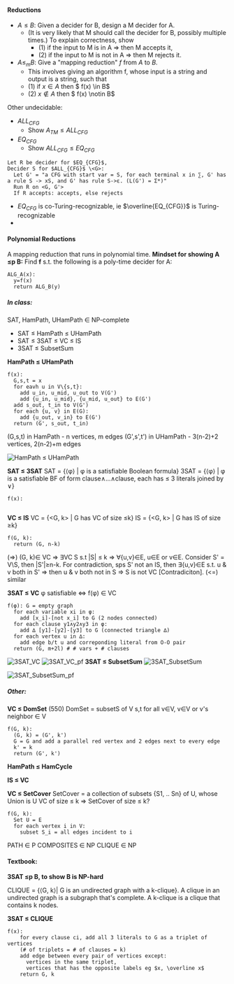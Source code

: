 
#### Reductions
- $A≤B$: Given a decider for B, design a M decider for A. 
  - (It is very likely that M should call the decider for B, possibly multiple times.) 
To explain correctness, show 
    - (1) if the input to M is in A => then M accepts it, 
    - (2) if the input to M is not in A => then M rejects it.
- $A≤_mB$: Give a "mapping reduction" $f$ from $A$ to $B$. 
  - This involves giving an algorithm f, whose input is a string and output is a string, such that 
  - (1) if $x \in A$ then $ f(x) \in B$
  - (2) $x \notin A$ then $ f(x) \notin B$

Other undecidable:
- $ALL_{CFG}$
  - Show $A_{TM}≤ALL_{CFG}$
- $EQ_{CFG}$
  - Show $ALL_{CFG} ≤ EQ_{CFG}$

```
Let R be decider for $EQ_{CFG}$, 
Decider S for $ALL_{CFG}$ \<G>:
  Let G' = "a CFG with start var = S, for each terminal x in ∑, G' has a rule S -> xS, and G' has rule S->ε. (L(G') = Σ*)"
  Run R on <G, G'>
  If R accepts: accepts, else rejects
```

- $EQ_{CFG}$ is co-Turing-recognizable, ie $\overline{EQ_{CFG}}$ is Turing-recognizable
- 

#### Polynomial Reductions
A mapping reduction that runs in polynomial time.
**Mindset for showing A ≤p B:**
Find **f** s.t. the following is a poly-time decider for A:
```
ALG_A(x):
  y=f(x)
  return ALG_B(y)
```

##### In class:
SAT, HamPath, UHamPath ∈ NP-complete

- SAT ≤ HamPath ≤ UHamPath
- SAT ≤ 3SAT ≤ VC ≤ IS
- 3SAT ≤ SubsetSum


**HamPath ≤ UHamPath**
```
f(x):
  G,s,t = x
  for eavh u in V\{s,t}: 
    add u_in, u_mid, u_out to V(G')
    add {u_in, u_mid}, {u_mid, u_out} to E(G')
  add s_out, t_in to V(G')
  for each {u, v} in E(G):
    add {u_out, v_in} to E(G')
  return (G', s_out, t_in)

```
(G,s,t) in HamPath - n vertices, m edges
(G',s',t') in UHamPath - 3(n-2)+2 vertices, 2(n-2)+m edges

![HamPath ≤ UHamPath](HamPath_UHamPath.png)

**SAT ≤ 3SAT**
SAT = {⟨φ⟩ | φ is a satisfiable Boolean formula}
3SAT = {⟨φ⟩ | φ is a satisfiable BF of form clause∧...∧clause, each has ≤ 3 literals joined by ∨}
```
f(x):
  
```
**VC ≤ IS**
VC = {<G, k> | G has VC of size ≤k}
IS = {<G, k> | G has IS of size ≥k}
```
f(G, k):
  return (G, n-k) 
```
(=>) (G, k)∈ VC => ∃VC S s.t |S| ≤ k => ∀{u,v}∈E, u∈E or v∈E. Consider S' = V\S, then |S'|≥n-k. For contradiction, sps S' not an IS, then ∃{u,v}∈E s.t. u & v both in S' => then u & v both not in S => S is not VC [Contradiciton].
(<=) similar

**3SAT ≤ VC**
φ satisfiable <=> f(φ) ∈ VC
```
f(φ): G = empty graph
  for each variable xi in φ:
    add [x_i]-[not x_i] to G (2 nodes connected)
  for each clause y1∧y2∧y3 in φ:
    add ∆ [y1]-[y2]-[y3] to G (connected triangle ∆)
  for each vertex u in ∆:
    add edge b/t u and correponding literal from O-O pair 
  return (G, m+2l) # # vars + # clauses
```
![3SAT_VC](3SAT_VC.png)
![3SAT_VC_pf](3SAT_VC_pf.png)
**3SAT ≤ SubsetSum**
![3SAT_SubsetSum](3SAT_SubsetSum.png)

![3SAT_SubsetSum_pf](3SAT_SubsetSum_pf.png)

##### Other:
**VC ≤ DomSet** (550)
DomSet = subsetS of V s,t for all v∈V, v∈V or v's neighbor ∈ V
```
f(G, k):
  (G, k) = (G', k')
  G = G and add a parallel red vertex and 2 edges next to every edge
  k' = k
  return (G', k')
```

**HamPath ≤ HamCycle**

**IS ≤ VC**

**VC ≤ SetCover**
SetCover = a collection of subsets {S1, .. Sn} of U, whose Union is U
VC of size ≤ k => SetCover of size ≤ k?
```
f(G, k):
  Set U = E
  for each vertex i in V:
    subset S_i = all edges incident to i
```



PATH ∈ P
COMPOSITES ∈ NP
CLIQUE ∈ NP

#### Textbook:
**3SAT ≤p B, to show B is NP-hard**

CLIQUE = {⟨G, k⟩| G is an undirected graph with a k-clique}.
A clique in an undirected graph is a subgraph that's complete. A k-clique is a clique that contains k nodes.

**3SAT ≤ CLIQUE**
```
f(x):
    for every clause ci, add all 3 literals to G as a triplet of vertices 
    (# of triplets = # of clauses = k)
    add edge between every pair of vertices except: 
      vertices in the same triplet,
      vertices that has the opposite labels eg $x, \overline x$
    return G, k
```
    


